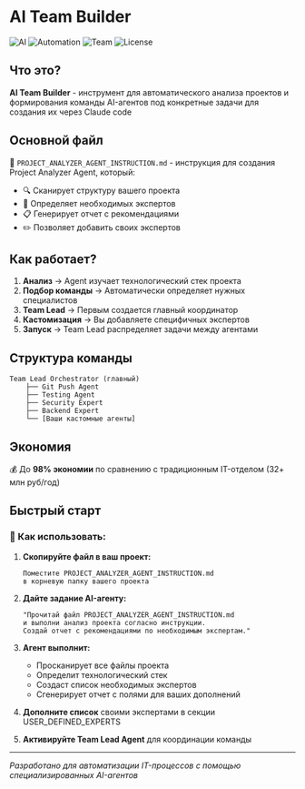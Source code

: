 # AI Team Builder

![AI](https://img.shields.io/badge/AI-Powered-blue?style=for-the-badge&logo=robot&logoColor=white)
![Automation](https://img.shields.io/badge/Automation-Ready-green?style=for-the-badge&logo=github-actions&logoColor=white)
![Team](https://img.shields.io/badge/Team-Builder-orange?style=for-the-badge&logo=users&logoColor=white)
![License](https://img.shields.io/badge/License-MIT-yellow?style=for-the-badge&logo=open-source-initiative&logoColor=white)

## Что это?

**AI Team Builder** - инструмент для автоматического анализа проектов и формирования команды AI-агентов под конкретные задачи для создания их через Claude code

## Основной файл

📄 `PROJECT_ANALYZER_AGENT_INSTRUCTION.md` - инструкция для создания Project Analyzer Agent, который:

- 🔍 Сканирует структуру вашего проекта
- 🎯 Определяет необходимых экспертов
- 📋 Генерирует отчет с рекомендациями
- ✏️ Позволяет добавить своих экспертов

## Как работает?

1. **Анализ** → Agent изучает технологический стек проекта
2. **Подбор команды** → Автоматически определяет нужных специалистов
3. **Team Lead** → Первым создается главный координатор
4. **Кастомизация** → Вы добавляете специфичных экспертов
5. **Запуск** → Team Lead распределяет задачи между агентами

## Структура команды

```
Team Lead Orchestrator (главный)
    ├── Git Push Agent
    ├── Testing Agent
    ├── Security Expert
    ├── Backend Expert
    └── [Ваши кастомные агенты]
```

## Экономия

💰 До **98% экономии** по сравнению с традиционным IT-отделом (32+ млн руб/год)

## Быстрый старт

### 📌 Как использовать:

1. **Скопируйте файл в ваш проект:**
   ```
   Поместите PROJECT_ANALYZER_AGENT_INSTRUCTION.md 
   в корневую папку вашего проекта
   ```

2. **Дайте задание AI-агенту:**
   ```
   "Прочитай файл PROJECT_ANALYZER_AGENT_INSTRUCTION.md 
   и выполни анализ проекта согласно инструкции. 
   Создай отчет с рекомендациями по необходимым экспертам."
   ```

3. **Агент выполнит:**
   - Просканирует все файлы проекта
   - Определит технологический стек
   - Создаст список необходимых экспертов
   - Сгенерирует отчет с полями для ваших дополнений

4. **Дополните список** своими экспертами в секции USER_DEFINED_EXPERTS

5. **Активируйте Team Lead Agent** для координации команды

---

*Разработано для автоматизации IT-процессов с помощью специализированных AI-агентов*



